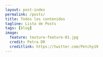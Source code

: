 ```yaml
---
layout: post-index
permalink: /posts/
title: Todos los contenidos
tagline: Lista de Posts
tags: [blog]
image:
  feature: texture-feature-01.jpg
  credit: Petra DR
  creditlink: https://twitter.com/Petchy19
---
```

